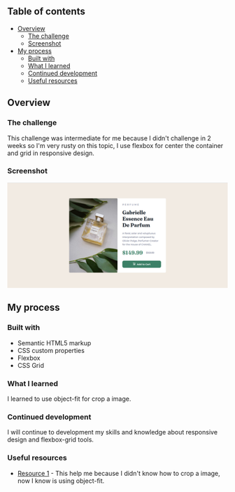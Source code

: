 ## Table of contents

- [Overview](#overview)
  - [The challenge](#the-challenge)
  - [Screenshot](#screenshot)
- [My process](#my-process)
  - [Built with](#built-with)
  - [What I learned](#what-i-learned)
  - [Continued development](#continued-development)
  - [Useful resources](#useful-resources)


## Overview

### The challenge

This challenge was intermediate for me because I didn't challenge in 2 weeks so I'm very rusty on this topic, I use flexbox for center the container and grid in responsive design.

### Screenshot

![](./images/capture.png)



## My process

### Built with

- Semantic HTML5 markup
- CSS custom properties
- Flexbox
- CSS Grid

### What I learned

I learned to use object-fit for crop a image.

### Continued development

I will continue to development my skills and knowledge about responsive design and flexbox-grid tools.

### Useful resources

- [Resource 1](https://codepen.io/tpedro/pen/xxbwdRm) - This help me because I didn't know how to crop a image, now I know is using object-fit.

